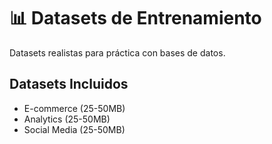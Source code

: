 # 📊 Datasets de Entrenamiento

Datasets realistas para práctica con bases de datos.

## Datasets Incluidos
- E-commerce (25-50MB)
- Analytics (25-50MB) 
- Social Media (25-50MB)
